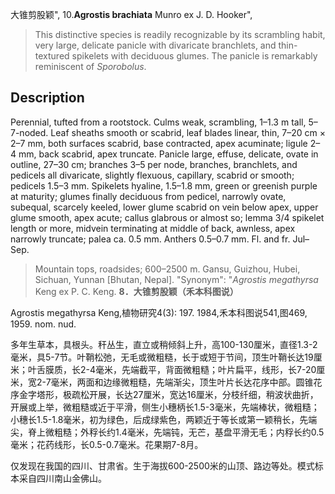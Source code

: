 大锥剪股颖",
10.**Agrostis brachiata** Munro ex J. D. Hooker",

> This distinctive species is readily recognizable by its scrambling habit, very large, delicate panicle with divaricate branchlets, and thin-textured spikelets with deciduous glumes. The panicle is remarkably reminiscent of *Sporobolus*.

## Description
Perennial, tufted from a rootstock. Culms weak, scrambling, 1–1.3 m tall, 5–7-noded. Leaf sheaths smooth or scabrid, leaf blades linear, thin, 7–20 cm × 2–7 mm, both surfaces scabrid, base contracted, apex acuminate; ligule 2–4 mm, back scabrid, apex truncate. Panicle large, effuse, delicate, ovate in outline, 27–30 cm; branches 3–5 per node, branches, branchlets, and pedicels all divaricate, slightly flexuous, capillary, scabrid or smooth; pedicels 1.5–3 mm. Spikelets hyaline, 1.5–1.8 mm, green or greenish purple at maturity; glumes finally deciduous from pedicel, narrowly ovate, subequal, scarcely keeled, lower glume scabrid on vein below apex, upper glume smooth, apex acute; callus glabrous or almost so; lemma 3/4 spikelet length or more, midvein terminating at middle of back, awnless, apex narrowly truncate; palea ca. 0.5 mm. Anthers 0.5–0.7 mm. Fl. and fr. Jul–Sep.

> Mountain tops, roadsides; 600–2500 m. Gansu, Guizhou, Hubei, Sichuan, Yunnan [Bhutan, Nepal].
  "Synonym": "*Agrostis megathyrsa* Keng ex P. C. Keng.
**8．大锥剪股颖（禾本科图说）**

Agrostis megathyrsa Keng,植物研究4(3): 197. 1984,禾本科图说541,图469, 1959. nom. nud.

多年生草本，具根头。秆丛生，直立或稍倾斜上升，高100-130厘米，直径1.3-2毫米，具5-7节。叶鞘松弛，无毛或微粗糙，长于或短于节间，顶生叶鞘长达19厘米；叶舌膜质，长2-4毫米，先端截平，背面微粗糙；叶片扁平，线形，长7-20厘米，宽2-7毫米，两面和边缘微粗糙，先端渐尖，顶生叶片长达花序中部。圆锥花序金字塔形，极疏松开展，长达27厘米，宽达16厘米，分枝纤细，稍波状曲折，开展或上举，微粗糙或近于平滑，侧生小穗柄长1.5-3毫米，先端棒状，微粗糙；小穗长1.5-1.8毫米，初为绿色，后成绿紫色，两颖近于等长或第一颖稍长，先端尖，脊上微粗糙；外稃长约1.4毫米，先端钝，无芒，基盘平滑无毛；内稃长约0.5毫米；花药线形，长0.5-0.7毫米。花果期7-8月。

仅发现在我国的四川、甘肃省。生于海拔600-2500米的山顶、路边等处。模式标本采自四川南山金佛山。
